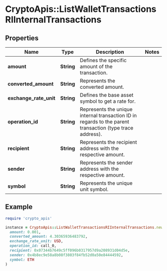 # CryptoApis::ListWalletTransactionsRIInternalTransactions

## Properties

| Name | Type | Description | Notes |
| ---- | ---- | ----------- | ----- |
| **amount** | **String** | Defines the specific amount of the transaction. |  |
| **converted_amount** | **String** | Represents the converted amount. |  |
| **exchange_rate_unit** | **String** | Defines the base asset symbol to get a rate for. |  |
| **operation_id** | **String** | Represents the unique internal transaction ID in regards to the parent transaction (type trace address). |  |
| **recipient** | **String** | Represents the recipient address with the respective amount. |  |
| **sender** | **String** | Represents the sender address with the respective amount. |  |
| **symbol** | **String** | Represents the unique unit symbol. |  |

## Example

```ruby
require 'crypto_apis'

instance = CryptoApis::ListWalletTransactionsRIInternalTransactions.new(
  amount: 0.001,
  converted_amount: 4.30365936483792,
  exchange_rate_unit: USD,
  operation_id: call_0,
  recipient: 0x07344b7649c5ff096b0317957d9a208931d04d5e,
  sender: 0x4b8ec9e58a8b08f3803f84fb52d0a50e84444592,
  symbol: ETH
)
```

